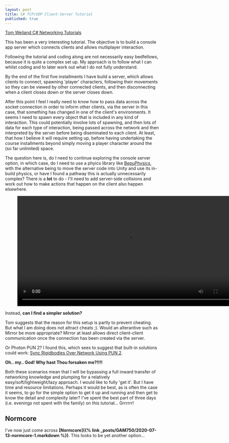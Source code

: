 ```yaml
---
layout: post
title: C# TCP/UDP Client-Server Tutorial
published: true
---
```


[Tom Weiland C# Networking Tutorials](https://www.youtube.com/playlist?list=PLXkn83W0QkfnqsK8I0RAz5AbUxfg3bOQ5)

This has been a very interesting tutorial. The objective is to build a console app server which connects clients and allows mutliplayer interaction. 

Following the tutorial and coding along are not necessarily easy bedfellows, because it is quite a complex set up. My approach is to follow what I can whilst coding and to later work out what I do not fully understand. 

By the end of the first five installments I have build a server, which allows clients to connect, spawning 'player' characters, following their movements so they can be viewed by other connected clients, and then disconnecting when a client closes down or the server closes down.

After this point I feel I really need to know how to pass data across the socket connection in order to inform other clients, via the server in this case, that something has changed in one of the client's environments. It seems I need to spawn every object that is included in any kind of interaction. This could potentially  involve lots of spawning, and then lots of data for each type of interaction, being passed across the network and then interpreted by the server before being diseminated to each client. At least, that how I believe it will require setting up, before having undertaking the course installments beyond simply moving a player character around the (so far unlimited) space.

The question here is, do I need to continue exploring the console server option, in which case, do I need to use a phyics library like [BepuPhysics](https://www.youtube.com/redirect?event=video_description&v=qkjr_rv4AIQ&redir_token=QUFFLUhqbEpGMUgxUFpzNW4yLXJUaDVGaTFXai0zRHZMUXxBQ3Jtc0ttYWNEM2VQTHlCQWk1c1E5dXhBaUZHQVp1OTFOOTVTX0tJa1lkek45Sk9vYWJhWU1OeHZfd0Y1Y0VwYm1Jb2l3dnNSeGY2SUhPSm9MS0xqM2FJaXdLemdEeVJvNmtTZXpSU1A0Y3ViWXJpbmpuTlhlcw%3D%3D&q=https%3A%2F%2Fgithub.com%2Fbepu%2Fbepuphysics2), with the alternative being to move the server code into Unity and use its in-build physics, or have I found a pathway this is actually unnecessarily complex? There is a **lot** to do - I'll need to add server-side collisions and work out how to make actions that happen on the client also happen elsewhere.  

<figure class="video_container">
  <video style="width:720px;" autoplay loop>
    <source src="\media\GAM750\networking-tcp-udp-1.mp4" type="video/mp4">
    Woops! Your browser does not support the HTML5 video tag.
  </video>
</figure>

Instead, **can I find a simpler solution?**

Tom suggests that the reason for this setup is partly to prevent cheating. But what I am doing does not attract cheats ;). Would an alterantive such as Mirror be more appropriate? Mirror at least allows direct client-client communication once the connection has been created via the server.

Or Photon PUN 2? I found this, which sees to suggest that built-in solutions could work: [Sync Rigidbodies Over Network Using PUN 2](https://sharpcoderblog.com/blog/sync-rigidbodies-over-network-using-pun-2).

**Oh.. my.. God! Why hast Thou forsaken me?!!!!**

Both these scenarios mean that I will be bypassing a full inward transfer of networking knowledge and plumping for a relatively easy/soft/lightweight/lazy approach. I would like to fully 'get it'. But I have time and resource limitations. Perhaps it would be best, as is often the case it seems, to go for the simple option to get it up and running and then get to know the detail and complexity later? I've spent the best part of three days (i.e. evenings not spent with the family) on this tutorial... Grrrrrr!

## Normcore

I've now just come across **[Normcore]({% link _posts/GAM750/2020-07-13-normcore-1.markdown %})**. This looks to be yet another option...
